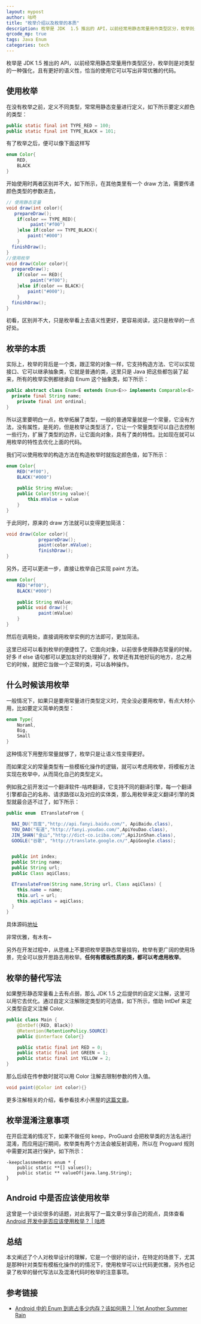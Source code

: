 ```yaml
---
layout: mypost
author: 咕咚
title: "枚举介绍以及枚举的本质"
description: 枚举是 JDK  1.5 推出的 API，以前经常用静态常量用作类型区分，枚举则是对类型的一种强化，且有更好的语义性，恰当的使用它可以写出非常优雅的代码。
qrcode_mp: true
tags: Java Enum
categories: tech 
---
```


枚举是 JDK  1.5 推出的 API，以前经常用静态常量用作类型区分，枚举则是对类型的一种强化，且有更好的语义性，恰当的使用它可以写出非常优雅的代码。

## 使用枚举

在没有枚举之前，定义不同类型，常常用静态变量进行定义，如下所示要定义颜色的类型：

```java
public static final int TYPE_RED = 100;
public static final int TYPE_BLACK = 101;
```

有了枚举之后，便可以像下面这样写

```java
enum Color{
    RED,
    BLACK
}
```

开始使用时两者区别并不大，如下所示，在其他类里有一个 draw 方法，需要传递颜色类型的参数进去，

```java
// 使用静态变量
void draw(int color){
   prepareDraw();
	if(color == TYPE_RED){
		 paint("#f00")
	}else if(color == TYPE_BLACK){
		paint("#000")
	}
  finishDraw();
}
//使用枚举
void draw(Color color){
  prepareDraw();
	if(color == RED){
		 paint("#f00");
	}else if(color == BLACK){
		paint("#000");
	}
  finishDraw();
}
```

初看，区别并不大，只是枚举看上去语义性更好，更容易阅读，这只是枚举的一点好处。

## 枚举的本质

实际上，枚举的背后是一个类，跟正常的对象一样，它支持构造方法、它可以实现接口、它可以继承抽象类，它就是普通的类，这里只是 Java 把这些都包装了起来，所有的枚举实例都继承自 Enum 这个抽象类，如下所示：

```java
public abstract class Enum<E extends Enum<E>> implements Comparable<E>, Serializable {
  private final String name;
	private final int ordinal;
}	
```

所以这里要明白一点，枚举拓展了类型，一般的普通常量就是一个常量，它没有方法，没有属性，是死的，但是枚举让类型活了，它让一个常量类型可以自己去控制一些行为，扩展了类型的边界，让它面向对象，具有了类的特性。比如现在就可以用枚举的特性去优化上面的代码。

我们可以使用枚举的构造方法在构造枚举时就指定颜色值，如下所示：

```java
enum Color{
    RED("#f00"),
    BLACK("#000")
    
    public String mValue;
    public Color(String value){
	    this.mValue = value
    }
}
```

于此同时，原来的 draw 方法就可以变得更加简洁：

```java
void draw(Color color){
			prepareDraw();
			paint(color.mValue);
			finishDraw();
}
```

另外，还可以更进一步，直接让枚举自己实现 paint 方法。

```java
enum Color{
    RED("#f00"),
    BLACK("#000")
    
    public String mValue;    
    public void draw(){
			paint(mValue)
    }
}
```

然后在调用处，直接调用枚举实例的方法即可，更加简洁。

这里已经可以看到枚举的便捷性了。它面向对象，以前很多使用静态常量的时候，好多 if  else 语句都可以更加友好的处理掉了，枚举还有其他好玩的地方，总之用它的时候，就把它当做一个正常的类，可以各种操作。

## 什么时候该用枚举

一般情况下，如果只是要用常量进行类型定义时，完全没必要用枚举，有点大材小用，比如要定义简单的类型：

```java
enum Type{
    Noraml,
    Big,
    Small
}
```

这种情况下用整形常量就够了，枚举只是让语义性变得更好。

而如果定义的常量类型有一些模板化操作的逻辑，就可以考虑用枚举，将模板方法实现在枚举中，从而简化自己的类型定义。

例如我之前开发过一个翻译软件-咕咚翻译，它支持不同的翻译引擎，每一个翻译引擎都自己的名称、请求路径以及对应的实体类，那么用枚举来定义翻译引擎的类型就最合适不过了，如下所示：

```java
public enum  ETranslateFrom {

  BAI_DU("百度","http://api.fanyi.baidu.com/", ApiBaidu.class),
  YOU_DAO("有道","http://fanyi.youdao.com/",ApiYouDao.class),
  JIN_SHAN("金山","http://dict-co.iciba.com/",ApiJinShan.class),
  GOOGLE("谷歌", "http://translate.google.cn/",ApiGoogle.class);


  public int index;
  public String name;
  public String url;
  public Class aqiClass;

  ETranslateFrom(String name,String url, Class aqiClass) {
    this.name = name;
    this.url = url;
    this.aqiClass = aqiClass;
  }
}
```

具体源码[地址](https://github.com/maoruibin/TranslateApp/blob/a87c3e07ab8c63db01a2f97dc679ab403296a5fa/app/src/main/java/name/gudong/translate/mvp/model/type/ETranslateFrom.java)

非常优雅，有木有~ 

另外在开发过程中，从思维上不要把枚举更静态常量挂钩，枚举有更广阔的使用场景，完全可以放开思路去用枚举。**任何有模板性质的类，都可以考虑用枚举**。

## 枚举的替代写法

如果整形静态常量看上去有点弱，那么 JDK 1.5 之后提供的自定义注解，这里可以用它去优化。通过自定义注解限定类型的可选值，如下所示，借助 IntDef 来定义类型自定义注解 Color.

```java
public class Main {
    @IntDef({RED, Black})
    @Retention(RetentionPolicy.SOURCE)
    public @interface Color{}

    public static final int RED = 0;
    public static final int GREEN = 1;
    public static final int YELLOW = 2;
}
```

那么后续在传参数时就可以用 Color 注解去限制参数的传入值。

```java
void paint(@Color int color){}
```

更多注解相关的介绍，看参看技术小黑屋的[这篇文章](https://droidyue.com/blog/2016/08/14/android-annnotation)。

## 枚举混淆注意事项

在开启混淆的情况下，如果不做任何 keep，ProGuard 会把枚举类的方法名进行混淆，而应用运行期间，枚举类有两个方法会被反射调用，所以在 Proguard 规则中需要对其进行保护，如下所示：

```
-keepclassmembers enum * {  
    public static **[] values();  
    public static ** valueOf(java.lang.String);  
}
```

## Android 中是否应该使用枚举

这曾是一个谈论很多的话题，对此我写了一篇文章分享自己的观点，具体查看 [Android 开发中是否应该使用枚举？ \| 咕咚](../../../2019/11/04/use-enum-or-not.html)

## 总结

本文阐述了个人对枚举设计的理解，它是一个很好的设计，在特定的场景下，尤其是那种针对类型有模板化操作的的情况下，使用枚举可以让代码更优雅，另外也记录了枚举的替代写法以及混淆代码时枚举的注意事项。



## 参考链接

* [Android 中的 Enum 到底占多少内存？该如何用？ \| Yet Another Summer Rain](https://www.liaohuqiu.net/cn/posts/android-enum-memory-usage/)